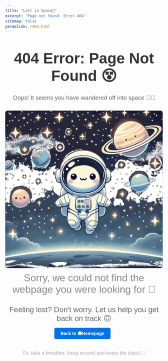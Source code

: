 ```yaml
---
title: "Lost in Space🌌"
excerpt: "Page not found- Error 404"
sitemap: false
permalink: /404.html
---
```


<div style="text-align: center; font-family: Arial, sans-serif; color: #333;">
  
  <h1 style="font-size: 3rem; margin-top: 50px;">404 Error: Page Not Found 😵</h1>
  
  <p style="font-size: 1.2rem; color: #666;">Oops! It seems you have wandered off into space 😶‍🌫️</p>
  
  <div style="margin-top: 30px;">
    <!-- Space-themed animation or image -->
    <img src="/images/astronaut_floating.gif" alt="Lost in Space" style="border-radius: 8px; cursor: crosshair;">
    <p style="font-size: 2rem; color: #888; margin-top: 10px;">Sorry, we could not find the webpage you were looking for 🙁</p>
  </div>
  
  <p style="font-size: 1.5rem; color: #666; margin-top: 30px;">
    Feeling lost? Don't worry. Let us help you get back on track 🙃
  </p>
  
  <!-- Home Button -->
  <div style="margin-top: 20px;">
    <a href="https://sudarshanasrao.github.io/" style="text-decoration: none; font-weight: bold; color: #FFF; background-color: #0073e6; padding: 10px 20px; border-radius: 5px; margin-right: 10px;">Back to 🛖Homepage</a>
  </div>
  
  <!-- Footer Message -->
  <p style="font-size: 1rem; color: #aaa; margin-top: 40px;">Or, take a breather, hang around and enjoy the stars! 🌠</p>
</div>
